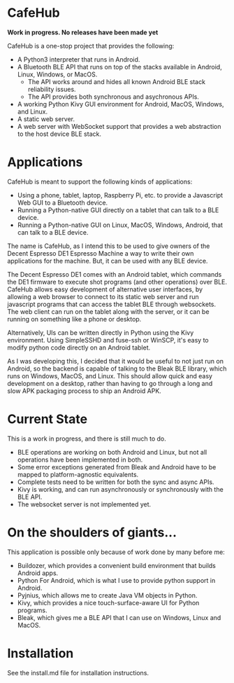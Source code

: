 CafeHub
=
**Work in progress. No releases have been made yet**

CafeHub is a one-stop project that provides the following:
  * A Python3 interpreter that runs in Android.
  * A Bluetooth BLE API that runs on top of the stacks available in Android, Linux, Windows, or MacOS.
    * The API works around and hides all known Android BLE stack reliability issues.
    * The API provides both synchronous and asychronous APIs.
  * A working Python Kivy GUI environment for Android, MacOS, Windows, and Linux.
  * A static web server.
  * A web server with WebSocket support that provides a web abstraction to the host device BLE stack.

Applications
===
CafeHub is meant to support the following kinds of applications:
  * Using a phone, tablet, laptop, Raspberry Pi, etc. to provide a Javascript Web GUI to a Bluetooth device.
  * Running a Python-native GUI directly on a tablet that can talk to a BLE device.
  * Running a Python-native GUI on Linux, MacOS, Windows, Android, that can talk to a BLE device.

The name is CafeHub, as I intend this to be used to give owners of the Decent Espresso DE1 Espresso Machine a way to write their own applications for the machine. But, it can be used with any BLE device.

The Decent Espresso DE1 comes with an Android tablet, which commands the DE1 firmware to execute shot programs (and other operations) over BLE. CafeHub allows easy development of alternative user interfaces, by allowing a web browser to connect to its static web server and run javascript programs that can access the tablet BLE through websockets. The web client can run on the tablet along with the server, or it can be running on something like a phone or desktop.

Alternatively, UIs can be written directly in Python using the Kivy environment. Using SimpleSSHD and fuse-ssh or WinSCP, it's easy to modify python code directly on an Android tablet.

As I was developing this, I decided that it would be useful to not just run on Android, so the backend is capable of talking to the Bleak BLE library, which runs on Windows, MacOS, and Linux. This should allow quick and easy development on a desktop, rather than having to go through a long and slow APK packaging process to ship an Android APK.

Current State
===
This is a work in progress, and there is still much to do.
 * BLE operations are working on both Android and Linux, but not all operations have been implemented in both.
 * Some error exceptions generated from Bleak and Android have to be mapped to platform-agnostic equivalents.
 * Complete tests need to be written for both the sync and async APIs.
 * Kivy is working, and can run asynchronously or synchronously with the BLE API.
 * The websocket server is not implemented yet.

On the shoulders of giants...
===
This application is possible only because of work done by many before me:
  * Buildozer, which provides a convenient build environment that builds Android apps.
  * Python For Android, which is what I use to provide python support in Android.
  * Pyjnius, which allows me to create Java VM objects in Python.
  * Kivy, which provides a nice touch-surface-aware UI for Python programs.
  * Bleak, which gives me a BLE API that I can use on Windows, Linux and MacOS.


Installation
===
See the install.md file for installation instructions.  
